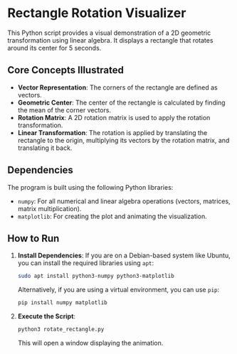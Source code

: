 # Rectangle Rotation Visualizer

This Python script provides a visual demonstration of a 2D geometric transformation using linear algebra. It displays a rectangle that rotates around its center for 5 seconds.

## Core Concepts Illustrated

- **Vector Representation**: The corners of the rectangle are defined as vectors.
- **Geometric Center**: The center of the rectangle is calculated by finding the mean of the corner vectors.
- **Rotation Matrix**: A 2D rotation matrix is used to apply the rotation transformation.
- **Linear Transformation**: The rotation is applied by translating the rectangle to the origin, multiplying its vectors by the rotation matrix, and translating it back.

## Dependencies

The program is built using the following Python libraries:

- `numpy`: For all numerical and linear algebra operations (vectors, matrices, matrix multiplication).
- `matplotlib`: For creating the plot and animating the visualization.

## How to Run

1.  **Install Dependencies**:
    If you are on a Debian-based system like Ubuntu, you can install the required libraries using `apt`:
    ```bash
    sudo apt install python3-numpy python3-matplotlib
    ```
    Alternatively, if you are using a virtual environment, you can use `pip`:
    ```bash
    pip install numpy matplotlib
    ```

2.  **Execute the Script**:
    ```bash
    python3 rotate_rectangle.py
    ```
    This will open a window displaying the animation.
